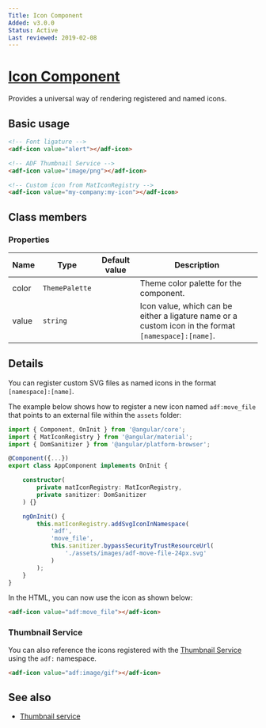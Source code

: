 ```yaml
---
Title: Icon Component
Added: v3.0.0
Status: Active
Last reviewed: 2019-02-08
---
```


# [Icon Component](../../../lib/core/icon/icon.component.ts "Defined in icon.component.ts")

Provides a universal way of rendering registered and named icons.

## Basic usage

```html
<!-- Font ligature -->
<adf-icon value="alert"></adf-icon>

<!-- ADF Thumbnail Service -->
<adf-icon value="image/png"></adf-icon>

<!-- Custom icon from MatIconRegistry -->
<adf-icon value="my-company:my-icon"></adf-icon>
```

## Class members

### Properties

| Name | Type | Default value | Description |
| ---- | ---- | ------------- | ----------- |
| color | `ThemePalette` |  | Theme color palette for the component. |
| value | `string` |  | Icon value, which can be either a ligature name or a custom icon in the format `[namespace]:[name]`. |

## Details

You can register custom SVG files as named icons in the format `[namespace]:[name]`.

The example below shows how to register a new icon named `adf:move_file`
that points to an external file within the `assets` folder:

```ts
import { Component, OnInit } from '@angular/core';
import { MatIconRegistry } from '@angular/material';
import { DomSanitizer } from '@angular/platform-browser';

@Component({...})
export class AppComponent implements OnInit {

    constructor(
        private matIconRegistry: MatIconRegistry,
        private sanitizer: DomSanitizer
    ) {}

    ngOnInit() {
        this.matIconRegistry.addSvgIconInNamespace(
            'adf',
            'move_file',
            this.sanitizer.bypassSecurityTrustResourceUrl(
                './assets/images/adf-move-file-24px.svg'
            )
        );
    }
}
```

In the HTML, you can now use the icon as shown below:

```html
<adf-icon value="adf:move_file"></adf-icon>
```

### Thumbnail Service

You can also reference the icons registered with the [Thumbnail Service](thumbnail.service.md)
using the `adf:` namespace.

```html
<adf-icon value="adf:image/gif"></adf-icon>
```

## See also

-   [Thumbnail service](../core/thumbnail.service.md)
